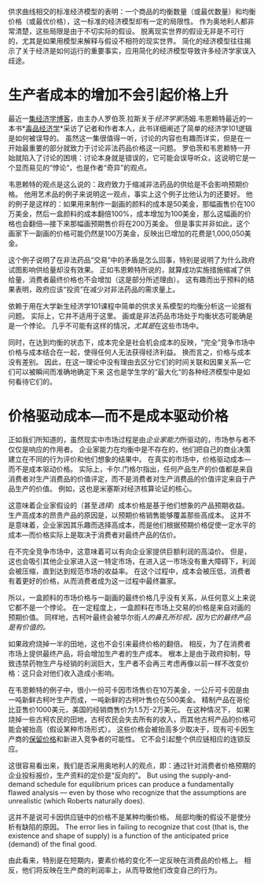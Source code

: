 供求曲线相交的标准经济模型的表明：一个商品的均衡数量（或最优数量）和均衡价格（或最优价格），这一标准的经济模型却有一定的局限性。 作为奥地利人都非常清楚，这些局限是由于不切实际的假设。 脱离现实世界的假设无非是不可行的，尤其是如果用模型来解释与假设不相符的现实世界。 简化的经济模型往往揭示了关于经济是如何运行的重要事实，应用简化的经济模型导致许多经济学家误入歧途。

# 生产者成本的增加不会引起价格上升

最近一[集经济学博客](http://www.econtalk.org/archives/2017/02/tom*wainwright.html)，由主办人罗伯茨.拉斯关于*经济学家*汤姆.韦恩赖特最近的一本书*[毒品经济学](https://www.amazon.com/Narconomics-How-Run-Drug-Cartel/dp/1610395832/?tag=misesinsti-20)*采访了记者和作者本人，此书详细阐述了简单的经济学101逻辑是如何被误导的。 虽然这一集很值得一听，讨论的内容也有趣而详实，但是在一开始最重要的部分就致力于讨论非法药品价格这一问题。 罗伯茨和韦恩赖特一开始就陷入了讨论的困境：讨论本身就是错误的，它可能会误导听众，这说明它是一个显而易见的“悖论“，也是作者“奇异”的观点。

韦恩赖特的观点是这么说的：政府致力于缩减非法药品的供给是不会影响预期价格。 他用艺术品的例子来说明这一观点，事实上这个例子比他认为的还要好。 他的例子是这样的：如果用来制作一副画的颜料的成本是50美金，那幅画售价在100万美金，然后一盒颜料的成本翻倍100%，成本增加为100美金，那么这幅画的价格也会翻倍—接下来那幅画预期售价将在200万美金。 但是事实并非如此，这个画家下一副画的价格可能仍然是100万美金，反映出已增加的花费是1,000,050美金。

这个例子说明了在非法药品“交易”中的矛盾是怎么回事，特别是说明了为什么政府试图影响供给量却没有效果。 正如韦恩赖特所说的，就算成功实施措施缩减了供给量，消费者最终价格也不会增加（这是部分所述理由）。 这有趣而出乎预料的结果表明，政府应该“投资”在减少对非法药品的需求量上。

依赖于用在大学新生经济学101课程中简单的供求关系模型的均衡分析这一论据有问题。 实际上，它并不适用于这里。 画或是非法药品市场处于均衡状态可能确是是一个悖论。 几乎不可能有这样的情况，*尤其是*在这些市场中。

同时，在达到均衡的状态下，成本完全是社会机会成本的反映，“完全”竞争市场中价格与成本结合在一起，使得任何人无法获得经济利益。 换而言之，价格与成本没有差别。 因此，在这一理论中没有理由去区分它们的时间关联和因果关系—它们可以被瞬间而准确地确定下来 这也是学生学的“最大化“的各种经济模型中是如何看待它们的。

# 价格驱动成本—而不是成本驱动价格

正如我们所知道的，虽然现实中市场过程是由*企业家能力*所驱动的，市场参与者不仅仅是响应的作用者。 企业家能力在均衡中是不存在的，他们把自己的商业决策建立在不同的行为评价和他们想象的结果中。 在真实的市场中，价格驱动成本—而不是成本驱动价格。 实际上，卡尔.门格尔指出，任何产品生产的价值都是来自消费者对生产消费品的价值评定，而不是消费者对生产消费品的价值评定来自于产品生产的价值。 例如，这也是米塞斯对经济核算论证的核心。

这意味着企业家假设的（甚至*选择*）成本价格是基于他们想象的产品预期收益。 生产高成本的昂贵产品的原因是，以预期价格销售能够覆盖那些高成本。 这并不是意味着，企业家因其乐趣而选择高成本，而是他们根据预期价格促使一定水平的成本—而价格实际上是取决于消费者对最终产品的估价。

在不完全竞争市场中，这意味着可以有向企业家提供巨额利润的高溢价。 但是，这也会吸引其他企业家进入这一特定市场，在进入这一市场没有重大障碍下，利润会被压缩，直到达到规范市场的收益率。 在这个过程中，成本会被压低，消费者有着更好的价格，从而消费者成为这一过程中最终赢家。

所以，一盒颜料的市场价格与一副画的最终价格几乎没有关系，从任何意义上来说它都不是一个悖论。 在一定程度上，一盒颜料在市场上交易的价格是来自对画的预期价值。 同样地，古柯叶最终会被华尔街*人的鼻孔所珍视，因为它的最终产品是有价值的。*

如果政府烧掉一半的田地，这也不会引来最终价格的翻倍。 相反，为了在消费者市场上提供最终产品，将会增加生产者的生产成本。 根本上是由于政府抑制，导致违禁药物生产与经销的利润巨大，生产者不会再三考虑再像以前一样不改变价格：这只会对他们收入造成小影响。

在韦恩赖特的例子中，很小一份可卡因市场售价在10万美金，一公斤可卡因是由一吨新鲜古柯叶生产而成，一吨新鲜的古柯叶售价在500美金。 精制产品在哥伦比亚售价1000美元，美国的经销商售价为1.5万-2万美元。 在这种情况下， 如果烧掉一些古柯农民的田地，古柯农民会失去所有的收入，而其他古柯产品的价格可能会被抬高（假设某种市场形式）。 这些价格会被抬高多少取决于，现有可卡因生产商的[保留价格](https://en.wikipedia.org/wiki/Reservation*price)和新进入竞争者的可能性。 它不会引起整个供应链相应的连锁反应。

这很容易看出来，我们是否采用奥地利人的观点，即：通过针对消费者价格预期的企业投标报价，生产资料的定价是“反向的”。 But using the supply-and-demand schedule for equilibrium prices can produce a fundamentally flawed analysis — even by those who recognize that the assumptions are unrealistic (which Roberts naturally does).

这并不是说可卡因供应链中的价格不是某种均衡价格。 局部均衡的假设不是使分析有缺陷的原因。 The error lies in failing to recognize that cost (that is, the existence and shape of supply) is a function of the anticipated price (demand) of the final good.

由此看来，特别是在短期内，要素价格的变化不一定反映在消费品的价格上。 相反，他们将反映在生产商的利润率上，从而导致他们改变自己的行为。